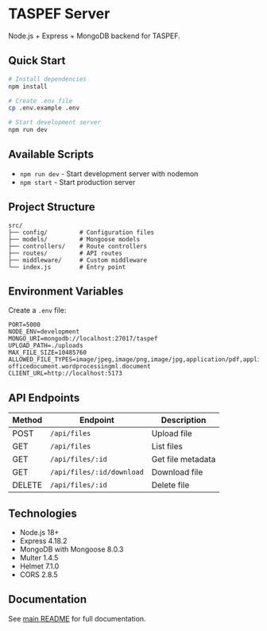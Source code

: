 # TASPEF Server

Node.js + Express + MongoDB backend for TASPEF.

## Quick Start

```bash
# Install dependencies
npm install

# Create .env file
cp .env.example .env

# Start development server
npm run dev
```

## Available Scripts

- `npm run dev` - Start development server with nodemon
- `npm start` - Start production server

## Project Structure

```
src/
├── config/         # Configuration files
├── models/         # Mongoose models
├── controllers/    # Route controllers
├── routes/         # API routes
├── middleware/     # Custom middleware
└── index.js        # Entry point
```

## Environment Variables

Create a `.env` file:

```env
PORT=5000
NODE_ENV=development
MONGO_URI=mongodb://localhost:27017/taspef
UPLOAD_PATH=./uploads
MAX_FILE_SIZE=10485760
ALLOWED_FILE_TYPES=image/jpeg,image/png,image/jpg,application/pdf,application/msword,application/vnd.openxmlformats-officedocument.wordprocessingml.document
CLIENT_URL=http://localhost:5173
```

## API Endpoints

| Method | Endpoint | Description |
|--------|----------|-------------|
| POST | `/api/files` | Upload file |
| GET | `/api/files` | List files |
| GET | `/api/files/:id` | Get file metadata |
| GET | `/api/files/:id/download` | Download file |
| DELETE | `/api/files/:id` | Delete file |

## Technologies

- Node.js 18+
- Express 4.18.2
- MongoDB with Mongoose 8.0.3
- Multer 1.4.5
- Helmet 7.1.0
- CORS 2.8.5

## Documentation

See [main README](../README.md) for full documentation.

